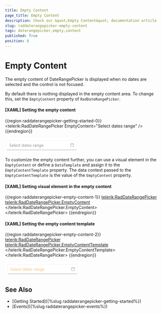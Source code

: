 ```yaml
---
title: Empty Content
page_title: Empty Content
description: Check our &quot;Empty Content&quot; documentation article for the RadDateRangePicker WPF control.
slug: raddaterangepicker-empty-content
tags: daterangepicker,empty,content
published: True
position: 8
---
```


# Empty Content

The empty content of DateRangePicker is displayed when no dates are selected and the control is not focused.

By default there is nothing displayed in the empty content area. To change this, set the `EmptyContent` property of `RadDateRangePicker`. 

#### __[XAML] Setting the empty content__
{{region raddaterangepicker-getting-started-0}}
	<telerik:RadDateRangePicker EmptyContent="Select dates range" />
{{endregion}}

![Picture showing WPF RadDateRangePicker with string assigned to the EmptyContent](images/raddaterangepicker-empty-content-0.png)

To customize the empty content further, you can use a visual element in the `EmptyContent` or define a `DataTemplate` and assign it to the `EmptyContentTemplate` property. The data context passed to the `EmptyContentTemplate` is the value of the `EmptyContent` property.

#### __[XAML] Setting visual element in the empty content__
{{region raddaterangepicker-empty-content-1}}
	<telerik:RadDateRangePicker>
		<telerik:RadDateRangePicker.EmptyContent>
			<TextBlock Text="Select dates range" Foreground="#F5CC84" FontStyle="Normal"/>
		</telerik:RadDateRangePicker.EmptyContent>
	</telerik:RadDateRangePicker>
{{endregion}}

#### __[XAML] Setting the empty content template__
{{region raddaterangepicker-empty-content-2}}
	<telerik:RadDateRangePicker>
		<telerik:RadDateRangePicker.EmptyContentTemplate>
			<DataTemplate>
				<TextBlock Text="Select dates range" Foreground="#F5CC84" FontStyle="Normal"/>
			</DataTemplate>
		</telerik:RadDateRangePicker.EmptyContentTemplate>
	</telerik:RadDateRangePicker>
{{endregion}}

![Picture showing WPF RadDateRangePicker with visual element assigned as EmptyContent](images/raddaterangepicker-empty-content-1.png)

## See Also
* [Getting Started]({%slug raddaterangepicker-getting-started%})
* [Events]({%slug raddaterangepicker-events%})